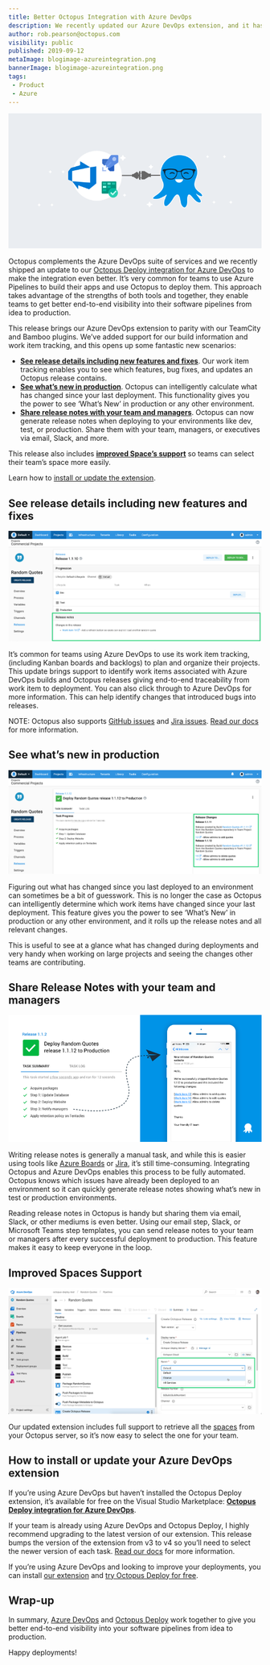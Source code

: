```yaml
---
title: Better Octopus Integration with Azure DevOps
description: We recently updated our Azure DevOps extension, and it has some great new features that can improve your delivery pipeline.
author: rob.pearson@octopus.com
visibility: public
published: 2019-09-12
metaImage: blogimage-azureintegration.png
bannerImage: blogimage-azureintegration.png
tags:
 - Product
 - Azure
---
```


![Illustration showing Azure DevOps and Octopus Deploy work great together](blogimage-azureintegration.png)

Octopus complements the Azure DevOps suite of services and we recently shipped an update to our [Octopus Deploy integration for Azure DevOps](https://marketplace.visualstudio.com/items?itemName=octopusdeploy.octopus-deploy-build-release-tasks) to make the integration even better. It’s very common for teams to use Azure Pipelines to build their apps and use Octopus to deploy them. This approach takes advantage of the strengths of both tools and together, they enable teams to get better end-to-end visibility into their software pipelines from idea to production.

This release brings our Azure DevOps extension to parity with our TeamCity and Bamboo plugins. We’ve added support for our build information and work item tracking, and this opens up some fantastic new scenarios:

* **[See release details including new features and fixes](/blog/2019-09/azure-devops-extension-v4/index.md#see-release-details-including-new-features-and-fixes)**. Our work item tracking enables you to see which features, bug fixes, and updates an Octopus release contains.
* **[See what’s new in production](/blog/2019-09/azure-devops-extension-v4/index.md#see-whats-new-in-production)**. Octopus can intelligently calculate what has changed since your last deployment. This functionality gives you the power to see ‘What’s New’ in production or any other environment.
* **[Share release notes with your team and managers](/blog/2019-09/azure-devops-extension-v4/index.md#share-release-notes-with-your-team-and-managers)**. Octopus can now generate release notes when deploying to your environments like dev, test, or production. Share them with your team, managers, or executives via email, Slack, and more.

This release also includes **[improved Space’s support](/blog/2019-09/azure-devops-extension-v4/index.md#improved-spaces-support)** so teams can select their team’s space more easily.

Learn how to [install or update the extension](/blog/2019-09/azure-devops-extension-v4/index.md#how-to-install-or-update-your-azure-devops-extension).

## See release details including new features and fixes

![Octopus release with Azure DevOps work items](octopus-release-notes-azure-devops.png "width=600")

It’s common for teams using Azure DevOps to use its work item tracking, (including Kanban boards and backlogs) to plan and organize their projects. This update brings support to identify work items associated with Azure DevOps builds and Octopus releases giving end-to-end traceability from work item to deployment. You can also click through to Azure DevOps for more information. This can help identify changes that introduced bugs into releases.

NOTE: Octopus also supports [GitHub issues](https://octopus.com/docs/deployment-process/issue-tracking/github) and [Jira issues](https://octopus.com/docs/deployment-process/issue-tracking/jira). [Read our docs](https://octopus.com/docs/deployment-process/issue-tracking) for more information.

## See what’s new in production

![Octopus deployment with Azure DevOps work items](octopus-deployment-azure-devops-work-items.png "width=600")

Figuring out what has changed since you last deployed to an environment can sometimes be a bit of guesswork. This is no longer the case as Octopus can intelligently determine which work items have changed since your last deployment. This feature gives you the power to see ‘What’s New’ in production or any other environment, and it rolls up the release notes and all relevant changes.

This is useful to see at a glance what has changed during deployments and very handy when working on large projects and seeing the changes other teams are contributing.

## Share Release Notes with your team and managers

![Share Octopus release notes automatically](octopus-deploy-azure-devops-share-release-notes.png "width=600")

Writing release notes is generally a manual task, and while this is easier using tools like [Azure Boards](https://azure.microsoft.com/en-us/services/devops/boards/) or [Jira](https://www.atlassian.com/software/jira), it’s still time-consuming. Integrating Octopus and Azure DevOps enables this process to be fully automated. Octopus knows which issues have already been deployed to an environment so it can quickly generate release notes showing what’s new in test or production environments.

Reading release notes in Octopus is handy but sharing them via email, Slack, or other mediums is even better. Using our email step, Slack, or Microsoft Teams step templates, you can send release notes to your team or managers after every successful deployment to production. This feature makes it easy to keep everyone in the loop.

## Improved Spaces Support

![Configure your Octopus Space in an Azure Pipelines build process](azure-devops-spaces-support.png "width=600")

Our updated extension includes full support to retrieve all the [spaces](https://octopus.com/spaces) from your Octopus server, so it’s now easy to select the one for your team.

## How to install or update your Azure DevOps extension

If you’re using Azure DevOps but haven’t installed the Octopus Deploy extension, it’s available for free on the Visual Studio Marketplace: **[Octopus Deploy integration for Azure DevOps](https://marketplace.visualstudio.com/items?itemName=octopusdeploy.octopus-deploy-build-release-tasks)**.

If your team is already using Azure DevOps and Octopus Deploy, I highly recommend upgrading to the latest version of our extension. This release bumps the version of the extension from v3 to v4 so you’ll need to select the newer version of each task. [Read our docs](https://octopus.com/docs/packaging-applications/build-servers/tfs-azure-devops) for more information.

If you’re using Azure DevOps and looking to improve your deployments, you can install [our extension](https://marketplace.visualstudio.com/items?itemName=octopusdeploy.octopus-deploy-build-release-tasks) and [try Octopus Deploy for free](https://octopus.com/trial).

## Wrap-up

In summary, [Azure DevOps](https://dev.azure.com) and [Octopus Deploy](https://octopus.com) work together to give you better end-to-end visibility into your software pipelines from idea to production.

Happy deployments!
